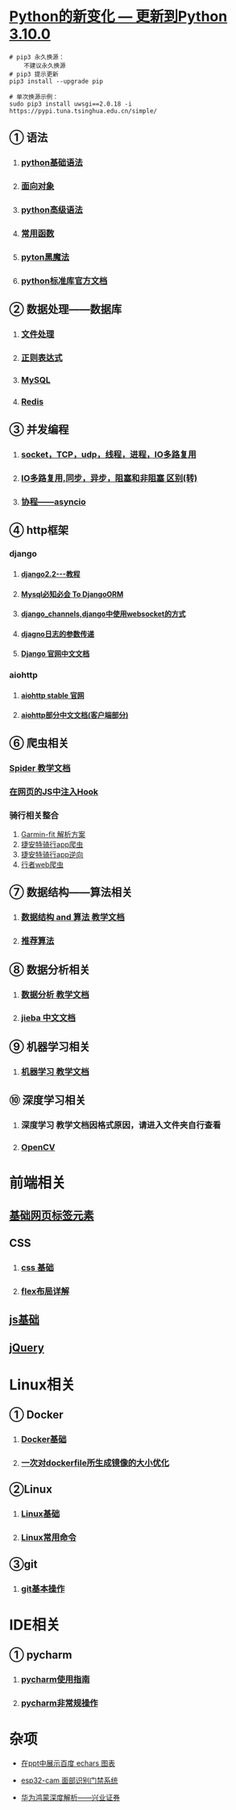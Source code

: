 # [Python的新变化 — 更新到Python 3.10.0 ](https://docs.python.org/zh-cn/3.10/whatsnew/index.html)

```shell
# pip3 永久换源：
	不建议永久换源
# pip3 提示更新
pip3 install --upgrade pip

# 单次换源示例：
sudo pip3 install uwsgi==2.0.18 -i https://pypi.tuna.tsinghua.edu.cn/simple/
```



## ①  语法

1. ###  [python基础语法](./python/python3.6基础语法.md)

2. ###  [面向对象](./python/面向对象.md)

3. ###  [python高级语法](./python/Python高级语法.md)

4. ###  [常用函数](./python/Python常用函数.md)

4. ### [pyton黑魔法](./python/python黑魔法.md)

4. ### [python标准库官方文档](https://docs.python.org/3/library/functions.html)




## ②  数据处理——数据库

1. ### [文件处理](./python/文件处理.md)

2. ### [正则表达式](./python/正则表达式.md)

3. ### [MySQL](./python/MySQL.md)

4. ### [Redis](./python/redis基础教程.md)

## ③  并发编程

1. ###  [socket，TCP，udp，线程，进程，IO多路复用](./python/网络并发编程.md)

2. ###  [IO多路复用,同步，异步，阻塞和非阻塞 区别(转)](./python/IO同步异步的区别.md)

3. ###  [协程——asyncio](./python/协程——async.md)




## ④  http框架

### django

1. #### [django2.2---教程](./python/Djnago2.2.md)

1. #### [Mysql必知必会 To DjangoORM](./python/Mysql必知必会ToDjangoORM.md)

2. #### [django_channels,django中使用websocket的方式](./python/django_channels.md)

3. ####  [djagno日志的参数传递](./python/djagno日志的参数传递.md)

4. ####  [Django 官网中文文档 ](https://docs.djangoproject.com/zh-hans/3.2/)



### aiohttp

1. ####  [aiohttp stable 官网](https://docs.aiohttp.org/en/stable/)

2. ####  [aiohttp部分中文文档(客户端部分)](./python/aiohttp部分中文文档.md)




## ⑥  爬虫相关

###  [Spider  教学文档](./python/spider.md)

### [在网页的JS中注入Hook](./python/在网页的JS中注入Hook.md)

### 骑行相关整合

1. [Garmin-fit 解析方案](./python/Garmin-fit-parse方案.md)
1. [捷安特骑行app爬虫](./python/捷安特骑行app爬虫.md)
1. [捷安特骑行app逆向](./python/捷安特骑行app逆向.md)
1. [行者web爬虫](./python/行者web爬虫.md)




## ⑦  数据结构——算法相关

1. ###  [数据结构 and 算法  教学文档](./python/数据结构.md)

2. ###  [推荐算法](./python/部分算法文档/推荐算法——向量空间__陈煜文.pptx)




## ⑧  数据分析相关

1. ###  [数据分析  教学文档](./python/数据分析.md)

2. ###  [jieba 中文文档](./python/jieba.md)




## ⑨ 机器学习相关

1. ### [机器学习  教学文档](./python/机器学习.md)




## ⑩  深度学习相关

1. ###  深度学习	教学文档因格式原因，请进入文件夹自行查看

2. ###  [OpenCV](./python/OpenCV.md)




# 前端相关

##  [基础网页标签元素](./前端/基础网页标签元素.md)

## CSS

1. ### [css 基础](./前端/css.md)

2. ### [flex布局详解](./前端/flex布局详解.md)

##  [js基础](./前端/js基础.md)

## [jQuery](./前端/jQuery.md)



# Linux相关

## ① Docker

1. ### [Docker基础](./python/Docker手册.md)

2. ### [一次对dockerfile所生成镜像的大小优化](./python/一次对dockerfile所生成镜像的大小优化.md)


## ②Linux

1. ### [Linux基础](./python/Linux基础.md)

2. ### [Linux常用命令](./python/linux常用命令.md)


## ③git

1. ### [git基本操作](./python/git基础.md)






# IDE相关

## ① pycharm

1. ### [pycharm使用指南](./python/pycharm完全使用指南.md)

2. ### [pycharm非常规操作](./python/pycharm非常规操作.md)

    

# 杂项

- [在ppt中展示百度 echars 图表](./python/PPT中展示Echarts图表.md)

- [esp32-cam 面部识别门禁系统](./python/esp32cam人脸识别门禁系统.md)

- [华为鸿蒙深度解析——兴业证券](./information/华为鸿蒙深度解析.pdf)


